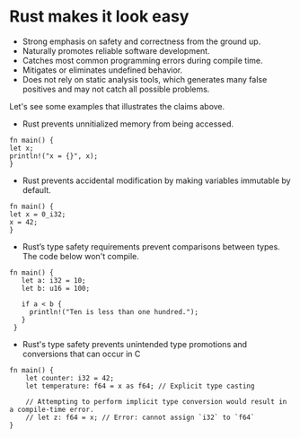 # Rust makes it look easy

* Strong emphasis on safety and correctness from the ground up.
* Naturally promotes reliable software development.
* Catches most common programming errors during compile time.
* Mitigates or eliminates undefined behavior.
* Does not rely on static analysis tools, which generates many false positives and 
  may not catch all possible problems.

Let's see some examples that illustrates the claims above.

* Rust prevents unnitialized memory from being accessed.
```rust,editable,mdbook-runnable
fn main() {
let x;
println!("x = {}", x);
}
```

* Rust prevents accidental modification by making variables immutable by default.
```rust,editable,mdbook-runnable
fn main() {
let x = 0_i32;
x = 42;
}
```

* Rust’s type safety requirements prevent comparisons between types. The code below won't compile.

```rust,editable,mdbook-runnable
fn main() {
   let a: i32 = 10;
   let b: u16 = 100;
  
   if a < b {
     println!("Ten is less than one hundred.");
   }
 }
```

* Rust's type safety prevents unintended type promotions and conversions that can occur in C

```rust,editable,mdbook-runnable
fn main() {
    let counter: i32 = 42;
    let temperature: f64 = x as f64; // Explicit type casting
    
    // Attempting to perform implicit type conversion would result in a compile-time error.
    // let z: f64 = x; // Error: cannot assign `i32` to `f64`
}
```
